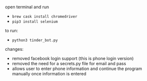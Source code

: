 open terminal and run 
 - `brew cask install chromedriver`
 - `pip3 install selenium`

to run:
- `python3 tinder_bot.py`


changes:
- removed facebook login support (this is phone login version)
- removed the need for a secrets.py file for email and pass
- allows user to enter phone information and continue the program manually once information is entered
